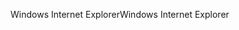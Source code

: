 <span data-ttu-id="f8fcb-101">Windows Internet Explorer</span><span class="sxs-lookup"><span data-stu-id="f8fcb-101">Windows Internet Explorer</span></span>